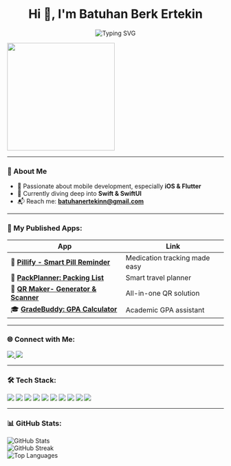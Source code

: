 <h1 align="center">Hi 👋, I'm Batuhan Berk Ertekin</h1>

<p align="center">
  <img src="https://readme-typing-svg.demolab.com?font=Fira+Code&size=28&duration=3000&pause=500&center=true&vCenter=true&width=435&color=FF0000&lines=%e2%9c%a8+Batuhan+Berk+Ertekin+%e2%9c%a8;%f0%9f%93%9a+iOS+Developer+%f0%9f%92%bb;Welcome+To+My+Profile+%f0%9f%91%80" alt="Typing SVG" />
</p>

<p align="left">
  <img src="https://i.giphy.com/media/v1.Y2lkPTc5MGI3NjExbHM0N2RsczU2bncxNHp2a3Z3cmZoN2dpZTdieTh4aGVxbmFncmFkMCZlcD12MV9pbnRlcm5hbF9naWZfYnlfaWQmY3Q9Zw/h1KoXHp1VXUqCmVUUr/giphy.gif" width="250" />
</p>

---

### 🌟 About Me
- 📱 Passionate about mobile development, especially **iOS & Flutter**  
- 🧠 Currently diving deep into **Swift & SwiftUI**
- 📬 Reach me: **batuhanertekinn@gmail.com**

---

### 🚀 My Published Apps:

| App | Link |
|-----|------|
| 💊 **[Pillify - Smart Pill Reminder](https://apps.apple.com/tr/app/pillify-smart-pill-reminder/id6743117036)** | Medication tracking made easy |
| 🎒 **[PackPlanner: Packing List](https://apps.apple.com/tr/app/packplanner-packing-list/id6737191058)** | Smart travel planner |
| 🔳 **[QR Maker- Generator & Scanner](https://apps.apple.com/tr/app/qr-maker-generator-scanner/id6740208990)** | All-in-one QR solution |
| 🎓 **[GradeBuddy: GPA Calculator](https://apps.apple.com/tr/app/gradebuddy-gpa-calculator/id6736883210)** | Academic GPA assistant |

---

### 🌐 Connect with Me:

<p align="left">
  <a href="https://linkedin.com/in/batuhanberkertekin" target="_blank">
    <img src="https://img.shields.io/badge/LinkedIn-%230077B5.svg?style=for-the-badge&logo=linkedin&logoColor=white"/>
  </a>
  <a href="https://instagram.com/berk.btuhan" target="_blank">
    <img src="https://img.shields.io/badge/Instagram-%23E4405F.svg?style=for-the-badge&logo=Instagram&logoColor=white"/>
  </a>
</p>

---

### 🛠️ Tech Stack:

<p align="left">
  <img src="https://img.shields.io/badge/Swift-F54A2A?style=for-the-badge&logo=swift&logoColor=white" />
  <img src="https://img.shields.io/badge/Flutter-02569B?style=for-the-badge&logo=flutter&logoColor=white" />
  <img src="https://img.shields.io/badge/Dart-0175C2?style=for-the-badge&logo=dart&logoColor=white" />
  <img src="https://img.shields.io/badge/Firebase-FFCA28?style=for-the-badge&logo=firebase&logoColor=black" />
  <img src="https://img.shields.io/badge/SQLite-07405E?style=for-the-badge&logo=sqlite&logoColor=white" />
  <img src="https://img.shields.io/badge/Java-ED8B00?style=for-the-badge&logo=openjdk&logoColor=white" />
  <img src="https://img.shields.io/badge/Git-F05033?style=for-the-badge&logo=git&logoColor=white" />
  <img src="https://img.shields.io/badge/GitHub-121011?style=for-the-badge&logo=github&logoColor=white" />
  <img src="https://img.shields.io/badge/Postman-FF6C37?style=for-the-badge&logo=postman&logoColor=white" />
  <img src="https://img.shields.io/badge/Figma-F24E1E?style=for-the-badge&logo=figma&logoColor=white" />
</p>

---

### 📊 GitHub Stats:

<p align="left">
  <img src="https://github-readme-stats.vercel.app/api?username=ertekinbatuhan&theme=radical&show_icons=true&hide_border=false" alt="GitHub Stats" />
  <br/>
  <img src="https://github-readme-streak-stats.herokuapp.com/?user=ertekinbatuhan&theme=radical&hide_border=false" alt="GitHub Streak" />
  <br/>
  <img src="https://github-readme-stats.vercel.app/api/top-langs/?username=ertekinbatuhan&theme=radical&layout=compact&hide_border=false" alt="Top Languages" />
</p>


<!-- README proudly crafted by Batuhan Berk Ertekin with ❤️ -->
